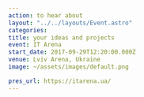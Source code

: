 ```yaml
---
action: to hear about
layout: "../../layouts/Event.astro"
categories:
title: your ideas and projects
event: IT Arena
start_date: 2017-09-29T12:20:00.000Z
venue: Lviv Arena, Ukraine
image: ~/assets/images/default.png

pres_url: https://itarena.ua/
---
```

